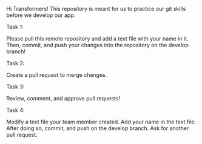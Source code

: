 Hi Transformers! This repository is meant for us to practice our git skills before we develop our app. 

Task 1:

Please pull this remote repository and add a text file with your name in it. Then, commit, and push your changes into the repository on the develop branch!

Task 2:

Create a pull request to merge changes. 

Task 3: 

Review, comment, and approve pull requests!

Task 4: 

Modify a text file your team member created. Add your name in the text file. After doing so, commit, and push on the develop branch. Ask for another pull request.
